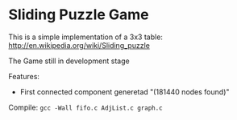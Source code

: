 Sliding Puzzle Game
===================
This is a simple implementation of a 3x3 table:
http://en.wikipedia.org/wiki/Sliding_puzzle

The Game still in development stage

Features:
+ First connected component generetad "(181440 nodes found)"

Compile:
`gcc -Wall fifo.c AdjList.c graph.c`
